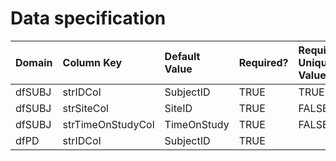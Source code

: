 # Data specification

|**Domain** |**Column Key**    |**Default Value** |**Required?** |**Require Unique Values?** |
|:----------|:-----------------|:-----------------|:-------------|:--------------------------|
|dfSUBJ     |strIDCol          |SubjectID         |TRUE          |TRUE                       |
|dfSUBJ     |strSiteCol        |SiteID            |TRUE          |FALSE                      |
|dfSUBJ     |strTimeOnStudyCol |TimeOnStudy       |TRUE          |FALSE                      |
|dfPD       |strIDCol          |SubjectID         |TRUE          |                           |
